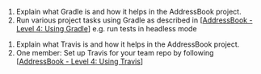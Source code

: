<panel type="info" header=":trophy: Can explain continuous integration and continuous deployment :star::star::star:" expandable expanded no-close>

<panel type="info" header=":trophy: Can explain integration :star::star::star:" expandable>
  <include src="../../book/integration/introduction/what/full.md" />
<!-- TODO: add evidence -->
</panel>

<panel type="info" header=":trophy: Can explain build automation tools :star::star::star:" expandable>
  <include src="../../book/integration/buildAutomation/what/full.md" />
  <panel header=":dart: Evidence" expanded>

1. Explain what Gradle is and how it helps in the AddressBook project.
2. Run various project tasks using Gradle as described in [[AddressBook - Level 4: Using Gradle](https://nus-cs2103-ay1718s1.github.io/addressbook-level4/UsingGradle.html)] e.g. run tests in headless mode

  </panel>
</panel>

<panel type="info" header=":trophy: Can explain continuous integration and continuous deployment :star::star::star:" expandable>
  <include src="../../book/integration/buildAutomation/continuousIntegrationDeployment/full.md" />
  <panel header=":dart: Evidence" expanded>

1. Explain what Travis is and how it helps in the AddressBook project.
2. One member: Set up Travis for your team repo by following [[AddressBook - Level 4: Using Travis](https://nus-cs2103-ay1718s1.github.io/addressbook-level4/UsingTravis.html)]

  </panel>
</panel>

</panel>
